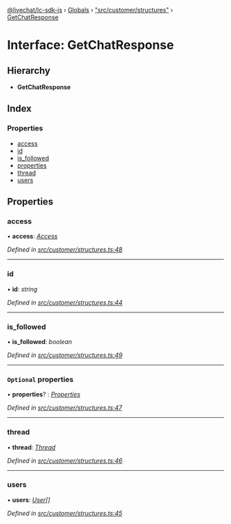 [@livechat/lc-sdk-js](../README.md) › [Globals](../globals.md) › ["src/customer/structures"](../modules/_src_customer_structures_.md) › [GetChatResponse](_src_customer_structures_.getchatresponse.md)

# Interface: GetChatResponse

## Hierarchy

* **GetChatResponse**

## Index

### Properties

* [access](_src_customer_structures_.getchatresponse.md#access)
* [id](_src_customer_structures_.getchatresponse.md#id)
* [is_followed](_src_customer_structures_.getchatresponse.md#is_followed)
* [properties](_src_customer_structures_.getchatresponse.md#optional-properties)
* [thread](_src_customer_structures_.getchatresponse.md#thread)
* [users](_src_customer_structures_.getchatresponse.md#users)

## Properties

###  access

• **access**: *[Access](_src_objects_index_.access.md)*

*Defined in [src/customer/structures.ts:48](https://github.com/livechat/lc-sdk-js/blob/228cb10/src/customer/structures.ts#L48)*

___

###  id

• **id**: *string*

*Defined in [src/customer/structures.ts:44](https://github.com/livechat/lc-sdk-js/blob/228cb10/src/customer/structures.ts#L44)*

___

###  is_followed

• **is_followed**: *boolean*

*Defined in [src/customer/structures.ts:49](https://github.com/livechat/lc-sdk-js/blob/228cb10/src/customer/structures.ts#L49)*

___

### `Optional` properties

• **properties**? : *[Properties](_src_objects_index_.properties.md)*

*Defined in [src/customer/structures.ts:47](https://github.com/livechat/lc-sdk-js/blob/228cb10/src/customer/structures.ts#L47)*

___

###  thread

• **thread**: *[Thread](_src_objects_index_.thread.md)*

*Defined in [src/customer/structures.ts:46](https://github.com/livechat/lc-sdk-js/blob/228cb10/src/customer/structures.ts#L46)*

___

###  users

• **users**: *[User](../modules/_src_objects_index_.md#user)[]*

*Defined in [src/customer/structures.ts:45](https://github.com/livechat/lc-sdk-js/blob/228cb10/src/customer/structures.ts#L45)*
